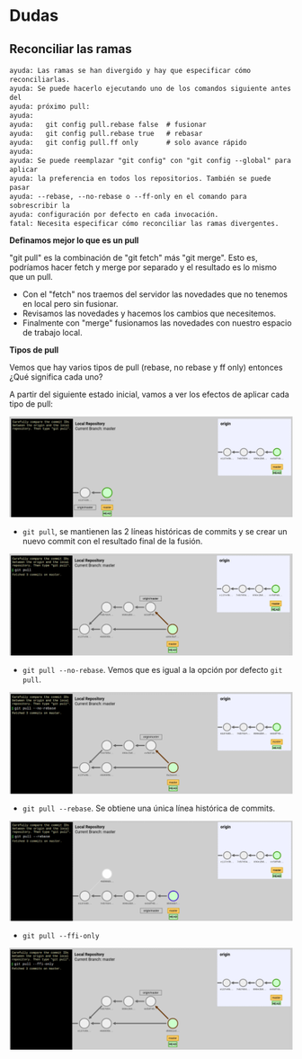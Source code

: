 
# Dudas

## Reconciliar las ramas

```
ayuda: Las ramas se han divergido y hay que especificar cómo reconciliarlas.
ayuda: Se puede hacerlo ejecutando uno de los comandos siguiente antes del
ayuda: próximo pull:
ayuda:
ayuda:   git config pull.rebase false  # fusionar
ayuda:   git config pull.rebase true   # rebasar
ayuda:   git config pull.ff only       # solo avance rápido
ayuda:
ayuda: Se puede reemplazar "git config" con "git config --global" para aplicar
ayuda: la preferencia en todos los repositorios. También se puede pasar
ayuda: --rebase, --no-rebase o --ff-only en el comando para sobrescribir la
ayuda: configuración por defecto en cada invocación.
fatal: Necesita especificar cómo reconciliar las ramas divergentes.
```

**Definamos mejor lo que es un pull**

"git pull" es la combinación de "git fetch" más "git merge". Esto es, podríamos hacer fetch y merge por separado y el resultado es lo mismo que un pull.
* Con el "fetch" nos traemos del servidor las novedades que no tenemos en local pero sin fusionar.
* Revisamos las novedades y hacemos los cambios que necesitemos.
* Finalmente con "merge" fusionamos las novedades con nuestro espacio de trabajo local.

**Tipos de pull**

Vemos que hay varios tipos de pull (rebase, no rebase y ff only) entonces ¿Qué significa cada uno?

A partir del siguiente estado inicial, vamos a ver los efectos de aplicar cada tipo de pull:

![](images/before-git-pull.png)

* `git pull`, se mantienen las 2 líneas históricas de commits y se crear un nuevo commit con el resultado final de la fusión.

![](images/git-pull.png)

* `git pull --no-rebase`. Vemos que es igual a la opción por defecto `git pull`.

![](images/git-pull-no-rebase.png)

* `git pull --rebase`. Se obtiene una única línea histórica de commits.

![](images/git-pull-rebase.png)

* `git pull --ffi-only`

![](images/git-pull-ffi-only.png)
